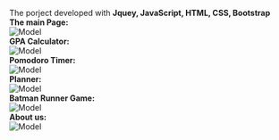 The porject developed with **Jquey, JavaScript, HTML, CSS, Bootstrap**
<br /> **The main Page:** <br /> 
![Model](./ScreenShoot/homepageSS.png)
<br /> **GPA Calculator:** <br /> 
![Model](./ScreenShoot/cgpaSS.png)
<br /> **Pomodoro Timer:** <br /> 
![Model](./ScreenShoot/pomodoroSS.png)
<br /> **Planner:** <br /> 
![Model](./ScreenShoot/todoListSS.png)
<br /> **Batman Runner Game:** <br /> 
![Model](./ScreenShoot/gameSS.png)
<br /> **About us:** <br /> 
![Model](./ScreenShoot/aboutSS.png)

